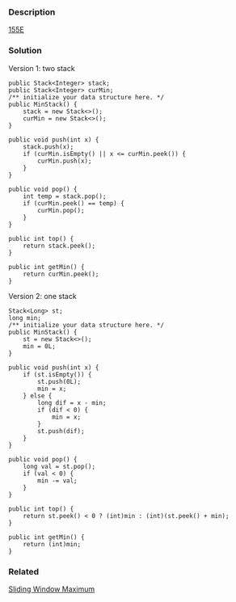### Description
[155E](https://leetcode.com/problems/min-stack/description/)

### Solution
Version 1: two stack

    public Stack<Integer> stack;
    public Stack<Integer> curMin;
    /** initialize your data structure here. */
    public MinStack() {
        stack = new Stack<>();
        curMin = new Stack<>();
    }
    
    public void push(int x) {
        stack.push(x);
        if (curMin.isEmpty() || x <= curMin.peek()) {
            curMin.push(x);
        }
    }
    
    public void pop() {
        int temp = stack.pop();
        if (curMin.peek() == temp) {
            curMin.pop();
        }
    }
    
    public int top() {
        return stack.peek();
    }
    
    public int getMin() {
        return curMin.peek();
    }

Version 2: one stack

    Stack<Long> st;
    long min;
    /** initialize your data structure here. */
    public MinStack() {
        st = new Stack<>();
        min = 0L;
    }
    
    public void push(int x) {
        if (st.isEmpty()) {
            st.push(0L);
            min = x;
        } else {
            long dif = x - min;
            if (dif < 0) {
                min = x;
            }
            st.push(dif);
        }
    }
    
    public void pop() {
        long val = st.pop();
        if (val < 0) {
            min -= val;
        }
    }
    
    public int top() {
        return st.peek() < 0 ? (int)min : (int)(st.peek() + min);
    }
    
    public int getMin() {
        return (int)min;
    }

### Related
[Sliding Window Maximum](https://leetcode.com/problems/sliding-window-maximum/description/)

